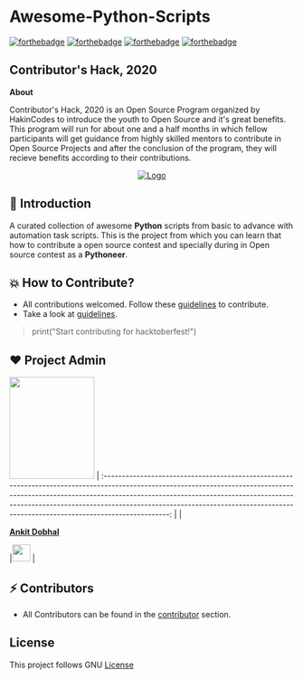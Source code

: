# Awesome-Python-Scripts
[![forthebadge](https://forthebadge.com/images/badges/built-by-developers.svg)](https://forthebadge.com)
[![forthebadge](https://forthebadge.com/images/badges/built-with-swag.svg)](https://forthebadge.com)
[![forthebadge](https://forthebadge.com/images/badges/built-with-love.svg)](https://forthebadge.com)
[![forthebadge](https://forthebadge.com/images/badges/made-with-python.svg)](https://forthebadge.com)

## Contributor's Hack, 2020

****About****

Contributor's Hack, 2020 is an Open Source Program organized by HakinCodes to introduce the youth to Open Source and it's great benefits. This program will run for about one and a half months in which fellow participants will get guidance from highly skilled mentors to contribute in Open Source Projects and after the conclusion of the program, they will recieve benefits according to their contributions.

<p align="center">
  <a href="https://hakincodes.tech/">
    <img src="https://dev-to-uploads.s3.amazonaws.com/i/l03dhrni2dxfgi67hx78.jpeg" alt="Logo">
  </a>

## 📌 Introduction
A curated collection of awesome **Python** scripts from basic to advance with automation task scripts. This is the project from which you can learn that how to contribute a open source contest and specially during in Open source contest as a **Pythoneer**. 

##  💥 How to Contribute?
- All contributions welcomed. Follow these [guidelines](Contribution.md) to contribute.
- Take a look at [guidelines](Contribution.md).

> print("Start contributing for hacktoberfest!")


## ❤️ Project Admin
<a href="https://github.com/ankitdobhal"><img src="https://dev-to-uploads.s3.amazonaws.com/i/mw6tlz9b69yt7rif5fh6.png" width=150px height=180px /></a>
| :------------------------------------------------------------------------------------------------------------------------------------------------------------------------------------------------------------------------------------------------------------------------------------------------------------------------------------------: |
|

**[Ankit Dobhal](https://www.linkedin.com/in/ankit-dobhal-aa237015b/)**

|<a href="https://www.linkedin.com/in/ankit-dobhal-aa237015b/"><img src="https://mpng.subpng.com/20180324/vhe/kisspng-linkedin-computer-icons-logo-social-networking-ser-facebook-5ab6ebfe5f5397.2333748215219374063905.jpg" width="32px" height="30px"></a> |

## ⚡ Contributors
- All Contributors can be found in the [contributor](https://github.com/ankitdobhal/Awesome-Python-Scripts/graphs/contributors) section.


## License
This project follows GNU [License](LICENSE)